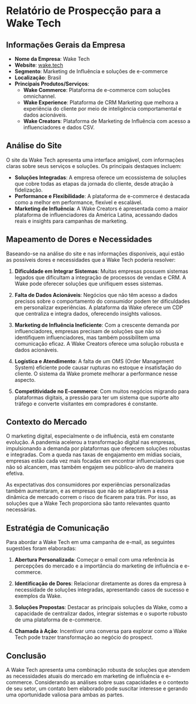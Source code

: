 # Relatório de Prospecção para a Wake Tech

## Informações Gerais da Empresa
- **Nome da Empresa**: Wake Tech
- **Website**: [wake.tech](https://wake.tech)
- **Segmento**: Marketing de Influência e soluções de e-commerce
- **Localização**: Brasil
- **Principais Produtos/Serviços**: 
  - **Wake Commerce**: Plataforma de e-commerce com soluções omnichannel.
  - **Wake Experience**: Plataforma de CRM Marketing que melhora a experiência do cliente por meio de inteligência comportamental e dados acionáveis.
  - **Wake Creators**: Plataforma de Marketing de Influência com acesso a influenciadores e dados CSV.

## Análise do Site
O site da Wake Tech apresenta uma interface amigável, com informações claras sobre seus serviços e soluções. Os principais destaques incluem:

- **Soluções Integradas**: A empresa oferece um ecossistema de soluções que cobre todas as etapas da jornada do cliente, desde atração à fidelização.
- **Performance e Flexibilidade**: A plataforma de e-commerce é destacada como a melhor em performance, flexível e escalável.
- **Marketing de Influência**: A Wake Creators é apresentada como a maior plataforma de influenciadores da América Latina, acessando dados reais e insights para campanhas de marketing.

## Mapeamento de Dores e Necessidades
Baseando-se na análise do site e nas informações disponíveis, aqui estão as possíveis dores e necessidades que a Wake Tech poderia resolver:

1. **Dificuldade em Integrar Sistemas**: Muitas empresas possuem sistemas legados que dificultam a integração de processos de vendas e CRM. A Wake pode oferecer soluções que unifiquem esses sistemas.
   
2. **Falta de Dados Acionáveis**: Negócios que não têm acesso a dados precisos sobre o comportamento do consumidor podem ter dificuldades em personalizar experiências. A plataforma da Wake oferece um CDP que centraliza e integra dados, oferecendo insights valiosos.

3. **Marketing de Influência Ineficiente**: Com a crescente demanda por influenciadores, empresas precisam de soluções que não só identifiquem influenciadores, mas também possibilitem uma comunicação eficaz. A Wake Creators oferece uma solução robusta e dados acionáveis.

4. **Logística e Atendimento**: A falta de um OMS (Order Management System) eficiente pode causar rupturas no estoque e insatisfação do cliente. O sistema da Wake promete melhorar a performance nesse aspecto.

5. **Competitividade no E-commerce**: Com muitos negócios migrando para plataformas digitais, a pressão para ter um sistema que suporte alto tráfego e converte visitantes em compradores é constante.

## Contexto do Mercado
O marketing digital, especialmente o de influência, está em constante evolução. A pandemia acelerou a transformação digital nas empresas, impulsionando a demanda por plataformas que oferecem soluções robustas e integradas. Com a queda nas taxas de engajamento em mídias sociais, empresas estão cada vez mais focadas em encontrar influenciadores que não só alcancem, mas também engajem seu público-alvo de maneira efetiva.

As expectativas dos consumidores por experiências personalizadas também aumentaram, e as empresas que não se adaptarem a essa dinâmica de mercado correm o risco de ficarem para trás. Por isso, as soluções que a Wake Tech proporciona são tanto relevantes quanto necessárias.

## Estratégia de Comunicação
Para abordar a Wake Tech em uma campanha de e-mail, as seguintes sugestões foram elaboradas:

1. **Abertura Personalizada**: Começar o email com uma referência às percepções do mercado e a importância do marketing de influência e e-commerce.
  
2. **Identificação de Dores**: Relacionar diretamente as dores da empresa à necessidade de soluções integradas, apresentando casos de sucesso e exemplos da Wake.

3. **Soluções Propostas**: Destacar as principais soluções da Wake, como a capacidade de centralizar dados, integrar sistemas e o suporte robusto de uma plataforma de e-commerce.

4. **Chamada à Ação**: Incentivar uma conversa para explorar como a Wake Tech pode trazer transformação ao negócio do prospect.

## Conclusão
A Wake Tech apresenta uma combinação robusta de soluções que atendem as necessidades atuais do mercado em marketing de influência e e-commerce. Considerando as análises sobre suas capacidades e o contexto de seu setor, um contato bem elaborado pode suscitar interesse e gerando uma oportunidade valiosa para ambas as partes.